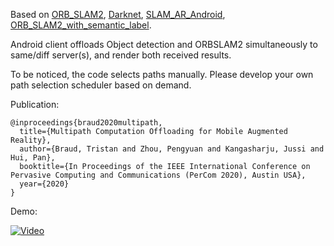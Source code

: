 Based on [ORB_SLAM2](https://github.com/raulmur/ORB_SLAM2), [Darknet](https://github.com/pjreddie/darknet), [SLAM_AR_Android](https://github.com/Martin20150405/SLAM_AR_Android), [ORB_SLAM2_with_semantic_label](https://github.com/qixuxiang/orb-slam2_with_semantic_label). 

Android client offloads Object detection and ORBSLAM2 simultaneously to same/diff server(s), 
and render both received results.

To be noticed, the code selects paths manually. Please develop your own path selection scheduler based on demand.

Publication:
```
@inproceedings{braud2020multipath,
  title={Multipath Computation Offloading for Mobile Augmented Reality},
  author={Braud, Tristan and Zhou, Pengyuan and Kangasharju, Jussi and Hui, Pan},
  booktitle={In Proceedings of the IEEE International Conference on Pervasive Computing and Communications (PerCom 2020), Austin USA},
  year={2020}
}
```

Demo:

[![Video](https://img.youtube.com/vi/V4um2N_RgZU/0.jpg)](https://www.youtube.com/watch?v=V4um2N_RgZU)

